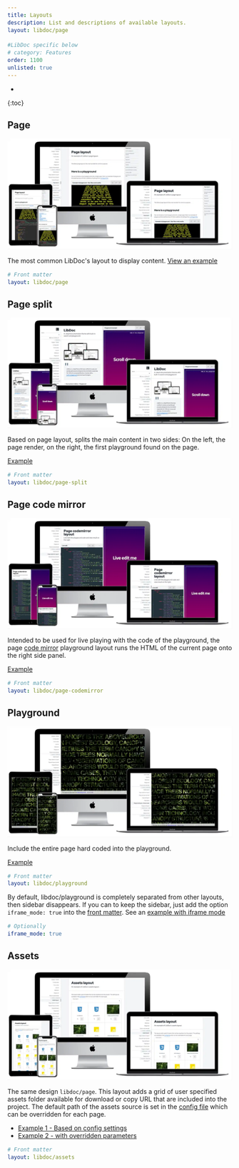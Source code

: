 ```yaml
---
title: Layouts
description: List and descriptions of available layouts.
layout: libdoc/page

#LibDoc specific below
# category: Features
order: 1100
unlisted: true
---
```

* 
{:toc}

## Page 

![LibDoc page layout](assets/libdoc/img/libdoc-layout-page.webp)

The most common LibDoc's layout to display content. [View an example](libdoc-layout-page.html)

```yaml
# Front matter
layout: libdoc/page
```

## Page split

![LibDoc page split layout](assets/libdoc/img/libdoc-layout-page-split.webp)

Based on page layout, splits the main content in two sides: On the left, the page render, on the right, the first playground found on the page.

[Example](libdoc-layout-page-split.html)

```yaml
# Front matter
layout: libdoc/page-split
```

## Page code mirror

![LibDoc page codemirror layout](assets/libdoc/img/libdoc-layout-page-codemirror.webp)

Intended to be used for live playing with the code of the playground, the page [code mirror](https://codemirror.net/) playground layout runs the HTML of the current page onto the right side panel.

[Example](libdoc-layout-page-codemirror.html)

```yaml
# Front matter
layout: libdoc/page-codemirror
```

## Playground

![LibDoc page playground layout](assets/libdoc/img/libdoc-layout-playground.webp)

Include the entire page hard coded into the playground. 

[Example](libdoc-layout-playground.html)

```yaml
# Front matter
layout: libdoc/playground
```

By default, libdoc/playground is completely separated from other layouts, then sidebar disappears. If you can to keep the sidebar, just add the option `iframe_mode: true` into the [front matter](libdoc-front-matter.html#iframe-mode). See an [example with iframe mode]({{site.url}}{{site.baseurl}}/assets/libdoc/iframe.html?src={{site.url}}{{site.baseurl}}/libdoc-layout-playground-iframe.html)

```yaml
# Optionally
iframe_mode: true
```

## Assets

![LibDoc page assets layout](assets/libdoc/img/libdoc-layout-assets.webp)

The same design `libdoc/page`. This layout adds a grid of user specified assets folder available for download or copy URL that are included into the project.
The default path of the assets source is set in the [config file](libdoc-config.html#assets) which can be overridden for each page.

* [Example 1 - Based on config settings](libdoc-layout-assets.html) 
* [Example 2 - with overridden parameters](libdoc-layout-assets-alt.html)

```yaml
# Front matter
layout: libdoc/assets
```


